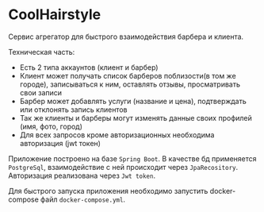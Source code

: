 # CoolHairstyle

Сервис агрегатор для быстрого взаимодействия барбера и клиента.

Техническая часть:
* Есть 2 типа аккаунтов (клиент и барбер)
* Клиент может получать список барберов поблизости(в том же городе), записываться к ним, оставлять отзывы, просматривать свои записи
* Барбер может добавлять услуги (название и цена), подтверждать или отклонять запись клиентов
* Так же клиенты и барберы могут изменять данные своих профилей (имя, фото, город)
* Для всех запросов кроме авторизационных необходима авторизация (jwt токен) 

Приложение построено на базе `Spring Boot`. В качестве бд применяется `PostgreSql`, взаимодействие с ней происходит через `JpaRecository`. Авторизация реализована через `Jwt token`.

Для быстрого запуска приложения необходимо запустить docker-compose файл `docker-compose.yml`.